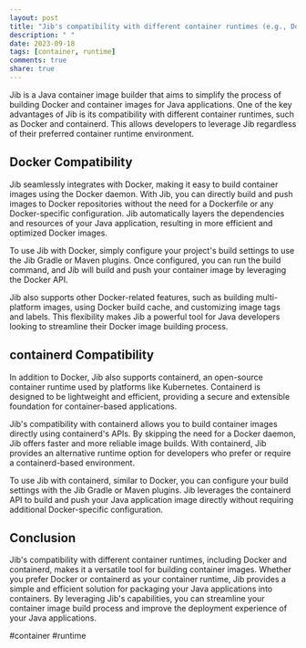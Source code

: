 ```yaml
---
layout: post
title: "Jib's compatibility with different container runtimes (e.g., Docker, containerd)"
description: " "
date: 2023-09-18
tags: [container, runtime]
comments: true
share: true
---
```


Jib is a Java container image builder that aims to simplify the process of building Docker and container images for Java applications. One of the key advantages of Jib is its compatibility with different container runtimes, such as Docker and containerd. This allows developers to leverage Jib regardless of their preferred container runtime environment.

## Docker Compatibility

Jib seamlessly integrates with Docker, making it easy to build container images using the Docker daemon. With Jib, you can directly build and push images to Docker repositories without the need for a Dockerfile or any Docker-specific configuration. Jib automatically layers the dependencies and resources of your Java application, resulting in more efficient and optimized Docker images.

To use Jib with Docker, simply configure your project's build settings to use the Jib Gradle or Maven plugins. Once configured, you can run the build command, and Jib will build and push your container image by leveraging the Docker API.

Jib also supports other Docker-related features, such as building multi-platform images, using Docker build cache, and customizing image tags and labels. This flexibility makes Jib a powerful tool for Java developers looking to streamline their Docker image building process.

## containerd Compatibility

In addition to Docker, Jib also supports containerd, an open-source container runtime used by platforms like Kubernetes. Containerd is designed to be lightweight and efficient, providing a secure and extensible foundation for container-based applications. 

Jib's compatibility with containerd allows you to build container images directly using containerd's APIs. By skipping the need for a Docker daemon, Jib offers faster and more reliable image builds. With containerd, Jib provides an alternative runtime option for developers who prefer or require a containerd-based environment.

To use Jib with containerd, similar to Docker, you can configure your build settings with the Jib Gradle or Maven plugins. Jib leverages the containerd API to build and push your Java application image directly without requiring additional Docker-specific configuration.

## Conclusion

Jib's compatibility with different container runtimes, including Docker and containerd, makes it a versatile tool for building container images. Whether you prefer Docker or containerd as your container runtime, Jib provides a simple and efficient solution for packaging your Java applications into containers. By leveraging Jib's capabilities, you can streamline your container image build process and improve the deployment experience of your Java applications.

#container #runtime
